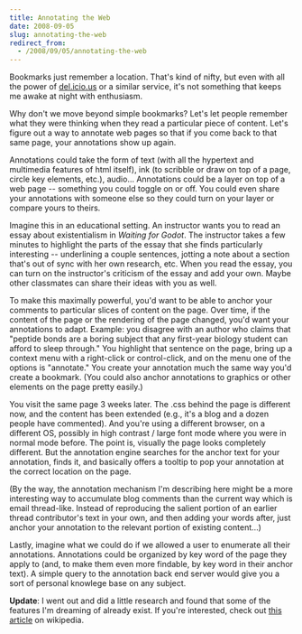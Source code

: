 ```yaml
---
title: Annotating the Web
date: 2008-09-05
slug: annotating-the-web
redirect_from:
  - /2008/09/05/annotating-the-web
---
```


Bookmarks just remember a location. That's kind of nifty, but even with all the power of <a target="del" href="http://del.icio.us">del.icio.us</a> or a similar service, it's not something that keeps me awake at night with enthusiasm.

Why don't we move beyond simple bookmarks? Let's let people remember what they were thinking when they read a particular piece of content. Let's figure out a way to annotate web pages so that if you come back to that same page, your annotations show up again.

Annotations could take the form of text (with all the hypertext and multimedia features of html itself), ink (to scribble or draw on top of a page, circle key elements, etc.), audio... Annotations could be a layer on top of a web page -- something you could toggle on or off. You could even share your annotations with someone else so they could turn on your layer or compare yours to theirs.

Imagine this in an educational setting. An instructor wants you to read an essay about existentialism in <cite>Waiting for Godot</cite>. The instructor takes a few minutes to highlight the parts of the essay that she finds particularly interesting -- underlining a couple sentences, jotting a note about a section that's out of sync with her own research, etc. When you read the essay, you can turn on the instructor's criticism of the essay and add your own. Maybe other classmates can share their ideas with you as well.

To make this maximally powerful, you'd want to be able to anchor your comments to particular slices of content on the page. Over time, if the content of the page or the rendering of the page changed, you'd want your annotations to adapt. Example: you disagree with an author who claims that "peptide bonds are a boring subject that any first-year biology student can afford to sleep through." You highlight that sentence on the page, bring up a context menu with a right-click or control-click, and on the menu one of the options is "annotate." You create your annotation much the same way you'd create a bookmark. (You could also anchor annotations to graphics or other elements on the page pretty easily.)

You visit the same page 3 weeks later. The .css behind the page is different now, and the content has been extended (e.g., it's a blog and a dozen people have commented). And you're using a different browser, on a different OS, possibly in high contrast / large font mode where you were in normal mode before. The point is, visually the page looks completely different. But the annotation engine searches for the anchor text for your annotation, finds it, and basically offers a tooltip to pop your annotation at the correct location on the page.

(By the way, the annotation mechanism I'm describing here might be a more interesting way to accumulate blog comments than the current way which is email thread-like. Instead of reproducing the salient portion of an earlier thread contributor's text in your own, and then adding your words after, just anchor your annotation to the relevant portion of existing content...)

Lastly, imagine what we could do if we allowed a user to enumerate all their annotations. Annotations could be organized by key word of the page they apply to (and, to make them even more findable, by key word in their anchor text). A simple query to the annotation back end server would give you a sort of personal knowlege base on any subject.

<b>Update</b>: I went out and did a little research and found that some of the features I'm dreaming of already exist. If you're interested, check out <a target="wikipedia" href="http://en.wikipedia.org/wiki/Web_annotation">this article</a> on wikipedia.